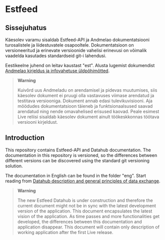 # Estfeed

## Sissejuhatus

Käesolev varamu sisaldab Estfeed-API ja Andmelao dokumentatsiooni turosalistele ja liidestuvatele osapooltele. Dokumentatsioon on versioneeritud ja erinevate versioonide vahelisi erinevusi on võimalik vaadelda kasutades standardseid git-i lahendusi.

Eestikeelne juhend on leitav kaustast "est". Alusta lugemist dokumendist [Andmelao kirjeldus ja infovahetuse üldpõhimõtted](est/01-avp-kirjeldus-ja-infovahetuse-yldpohimotted.md).

> **Warning**
> 
> Kuivõrd uus Andmeladu on arendamisel ja pidevas muutumises, siis käesolev dokument ei pruugi olla vastavuses viimase arendatud ja testitava versiooniga. Dokument annab edasi tulevikuvisiooni. Aja möödudes dokumentatsioon täieneb ja funktsionaalsused saavad arendatud ning nende omavahelised erisused kaovad. Peale esimest Live reliisi sisaldab käesolev dokument ainult töökeskkonnas töötava versiooni kirjeldust.

## Introduction

This repository contains Estfeed-API and Datahub documentation. The documentation in this repository is versioned, so the differences between different versions can be discovered using the standard git versioning solution.

The documentation in English can be found in the folder "eng". Start reading from [Datahub description and general principles of data exchange](eng/01-datahub-description-and-general-principles-for-data-exchange.md).

> **Warning**
> 
> The new Estfeed Datahub is under construction and therefore the current document might not be in sync with the latest development version of the application. This document encapsulates the latest vision of the application. As time passes and more functionalities get developed, the differences between this documentation and application disappear.  This document will contain only description of working application after the first Live release.